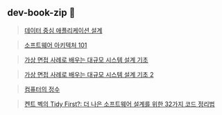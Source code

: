## dev-book-zip 👋

> [데이터 중심 애플리케이션 설계](https://product.kyobobook.co.kr/detail/S000001766328)

> [소프트웨어 아키텍처 101](https://product.kyobobook.co.kr/detail/S000001810445)

> [가상 면접 사례로 배우는 대규모 시스템 설계 기초](https://product.kyobobook.co.kr/detail/S000001033116)

> [가상 면접 사례로 배우는 대규모 시스템 설계 기초 2](https://product.kyobobook.co.kr/detail/S000211656186)

> [컴퓨터의 정수](https://product.kyobobook.co.kr/detail/S000203353209)

> [켄트 벡의 Tidy First?: 더 나은 소프트웨어 설계를 위한 32가지 코드 정리법](https://ebook-product.kyobobook.co.kr/dig/epd/ebook/E000007501052)
